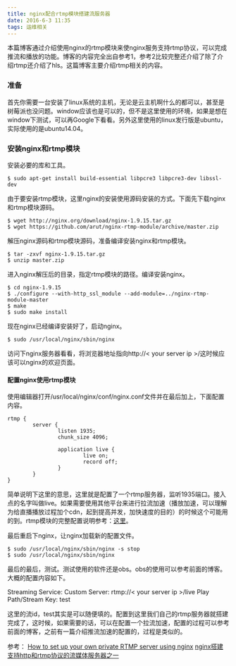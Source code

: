 ```yaml
---
title: nginx配合rtmp模块搭建流服务器
date: 2016-6-3 11:35
tags: 运维相关
---
```


本篇博客通过介绍使用nginx的rtmp模块来使nginx服务支持rtmp协议，可以完成推流和播放的功能。博客的内容完全出自参考1，参考2比较完整还介绍了除了介绍rtmp还介绍了hls。这篇博客主要介绍rtmp相关的内容。

### 准备 ###
首先你需要一台安装了linux系统的主机，无论是云主机啊什么的都可以，甚至是树莓派也没问题。window应该也是可以的，但不是这里使用的环境，如果是想在window下测试，可以再Google下看看。另外这里使用的linux发行版是ubuntu，实际使用的是ubuntu14.04。

### 安装nginx和rtmp模块 ###
安装必要的库和工具。

```
$ sudo apt-get install build-essential libpcre3 libpcre3-dev libssl-dev
```

由于要安装rtmp模块，这里nginx的安装使用源码安装的方式。下面先下载nginx和rtmp模块源码。

```
$ wget http://nginx.org/download/nginx-1.9.15.tar.gz
$ wget https://github.com/arut/nginx-rtmp-module/archive/master.zip
```

解压nginx源码和rtmp模块源码，准备编译安装nginx和rtmp模块。

```
$ tar -zxvf nginx-1.9.15.tar.gz
$ unzip master.zip
```

进入nginx解压后的目录，指定rtmp模块的路径。编译安装nginx。

```
$ cd nginx-1.9.15
$ ./configure --with-http_ssl_module --add-module=../nginx-rtmp-module-master
$ make
$ sudo make install
```

现在nginx已经编译安装好了，启动nginx。

```
$ sudo /usr/local/nginx/sbin/nginx
```
访问下nginx服务器看看，将浏览器地址指向http://< your server ip >/这时候应该可以nginx的欢迎页面。

#### 配置nginx使用rtmp模块 ###
使用编辑器打开/usr/local/nginx/conf/nginx.conf文件并在最后加上，下面配置内容。

```
rtmp {
        server {
                listen 1935;
                chunk_size 4096;

                application live {
                        live on;
                        record off;
                }
        }
}
```
简单说明下这里的意思，这里就是配置了一个rtmp服务器，监听1935端口。接入点的名字叫做live。如果需要使用其他平台来进行拉流加速（播放加速，可以理解为给直播播放过程加个cdn，起到提高并发，加快速度的目的）的时候这个可能用的到。rtmp模块的完整配置说明参考：[这里](https://github.com/arut/nginx-rtmp-module/wiki/Directives)。

最后重启下nginx，让nginx加载新的配置文件。

```
$ sudo /usr/local/nginx/sbin/nginx -s stop
$ sudo /usr/local/nginx/sbin/nginx
```

最后的最后，测试。测试使用的软件还是obs。obs的使用可以参考前面的博客。大概的配置内容如下。

Streaming Service: Custom
Server: rtmp://< your server ip >/live
Play Path/Stream Key: test

这里的流id，test其实是可以随便填的。配置到这里我们自己的rtmp服务器就搭建完成了，这时候，如果需要的话，可以在配置一个拉流加速，配置的过程可以参考前面的博客，之前有一篇介绍推流加速的配置的，过程是类似的。

参考：
[
How to set up your own private RTMP server using nginx](https://obsproject.com/forum/resources/how-to-set-up-your-own-private-rtmp-server-using-nginx.50/)
[nginx搭建支持http和rtmp协议的流媒体服务器之一 ](http://blog.chinaunix.net/uid-26000296-id-4335063.html)